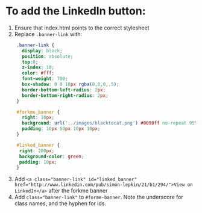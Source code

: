 # To add the LinkedIn button:

1. Ensure that index.html points to the correct stylesheet
2. Replace `.banner-link` with:
```css
    .banner-link {
      display: block;
      position: absolute;
      top:0;
      z-index: 10;
      color: #fff;
      font-weight: 700;
      box-shadow: 0 0 10px rgba(0,0,0,.5);
      border-bottom-left-radius: 2px;
      border-bottom-right-radius: 2px;
    }

    #forkme_banner {
      right: 10px;
      background: url('../images/blacktocat.png') #0090ff no-repeat 95% 50%;
      padding: 10px 50px 10px 10px;
    }

    #linked_banner {
     right: 200px;
     background-color: green;
     padding: 10px;
    }
```
3. Add `<a class="banner-link" id="linked_banner" href="http://www.linkedin.com/pub/simon-lepkin/21/b1/294/">View on LinkedIn</a>` after the forkme banner
4. Add `class="banner-link"` to `#forme-banner`. Note the underscore for class names, and the hyphen for ids.